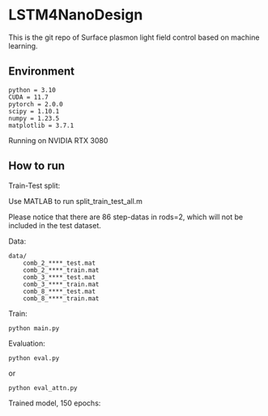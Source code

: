 # LSTM4NanoDesign

This is the git repo of Surface plasmon light field control based on machine learning.

## Environment
```text
python = 3.10
CUDA = 11.7
pytorch = 2.0.0
scipy = 1.10.1
numpy = 1.23.5
matplotlib = 3.7.1
```
Running on NVIDIA RTX 3080

## How to run
Train-Test split:

Use MATLAB to run split_train_test_all.m

Please notice that there are 86 step-datas in rods=2, which will not be included in the test dataset.

Data:
```text
data/
    comb_2_****_test.mat
    comb_2_****_train.mat
    comb_3_****_test.mat
    comb_3_****_train.mat
    comb_8_****_test.mat
    comb_8_****_train.mat
```

Train:
```commandline
python main.py
```

Evaluation:
```commandline
python eval.py
```

or

```commandline
python eval_attn.py
```

Trained model, 150 epochs:

```text

```
